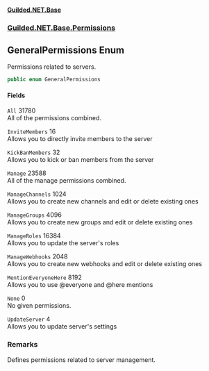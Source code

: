 
#### [Guilded.NET.Base](Guilded_NET_Base 'Guilded_NET_Base')
### [Guilded.NET.Base.Permissions](Guilded_NET_Base#Guilded_NET_Base_Permissions 'Guilded.NET.Base.Permissions')
## GeneralPermissions Enum
Permissions related to servers.  
```csharp
public enum GeneralPermissions

```

#### Fields
<a name='Guilded_NET_Base_Permissions_GeneralPermissions_All'></a>
`All` 31780  
All of the permissions combined.  
  
<a name='Guilded_NET_Base_Permissions_GeneralPermissions_InviteMembers'></a>
`InviteMembers` 16  
Allows you to directly invite members to the server  
  
<a name='Guilded_NET_Base_Permissions_GeneralPermissions_KickBanMembers'></a>
`KickBanMembers` 32  
Allows you to kick or ban members from the server  
  
<a name='Guilded_NET_Base_Permissions_GeneralPermissions_Manage'></a>
`Manage` 23588  
All of the manage permissions combined.  
  
<a name='Guilded_NET_Base_Permissions_GeneralPermissions_ManageChannels'></a>
`ManageChannels` 1024  
Allows you to create new channels and edit or delete existing ones  
  
<a name='Guilded_NET_Base_Permissions_GeneralPermissions_ManageGroups'></a>
`ManageGroups` 4096  
Allows you to create new groups and edit or delete existing ones  
  
<a name='Guilded_NET_Base_Permissions_GeneralPermissions_ManageRoles'></a>
`ManageRoles` 16384  
Allows you to update the server's roles  
  
<a name='Guilded_NET_Base_Permissions_GeneralPermissions_ManageWebhooks'></a>
`ManageWebhooks` 2048  
Allows you to create new webhooks and edit or delete existing ones  
  
<a name='Guilded_NET_Base_Permissions_GeneralPermissions_MentionEveryoneHere'></a>
`MentionEveryoneHere` 8192  
Allows you to use @everyone and @here mentions  
  
<a name='Guilded_NET_Base_Permissions_GeneralPermissions_None'></a>
`None` 0  
No given permissions.  
  
<a name='Guilded_NET_Base_Permissions_GeneralPermissions_UpdateServer'></a>
`UpdateServer` 4  
Allows you to update server's settings  
  
### Remarks
Defines permissions related to server management.
